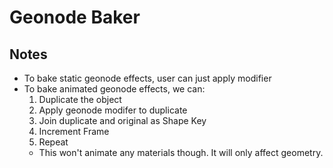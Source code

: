# Geonode Baker

## Notes
- To bake static geonode effects, user can just apply modifier
- To bake animated geonode effects, we can:
  1. Duplicate the object
  2. Apply geonode modifer to duplicate
  3. Join duplicate and original as Shape Key
  4. Increment Frame
  5. Repeat
  - This won't animate any materials though. It will only affect geometry.